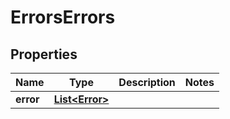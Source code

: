 
# ErrorsErrors

## Properties
Name | Type | Description | Notes
------------ | ------------- | ------------- | -------------
**error** | [**List&lt;Error&gt;**](Error.md) |  | 



